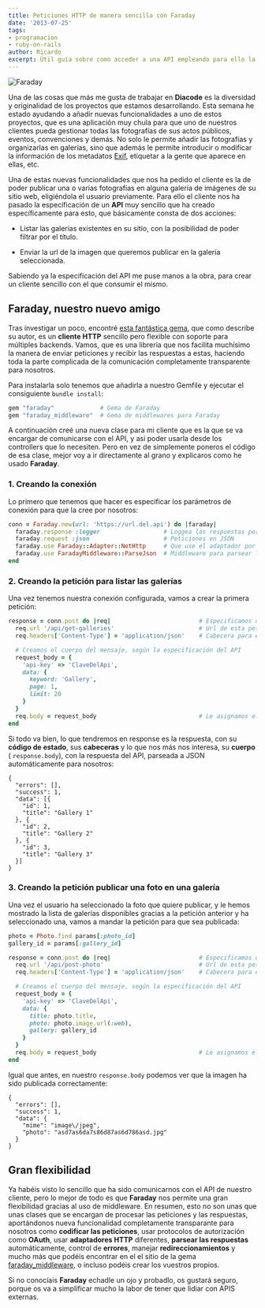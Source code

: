 ```yaml
---
title: Peticiones HTTP de manera sencilla con Faraday
date: '2013-07-25'
tags:
- programacion
- ruby-on-rails
author: Ricardo
excerpt: Útil guía sobre como acceder a una API empleando para ello la gema Faraday. 
---
```


![Faraday](http://blog.diacode.com/wp-content/uploads/2013/07/faraday1.jpg)

Una de las cosas que más me gusta de trabajar en **Diacode** es la diversidad y originalidad de los proyectos que estamos desarrollando. Esta semana he estado ayudando a añadir nuevas funcionalidades a uno de estos proyectos, que es una aplicación muy chula para que uno de nuestros clientes pueda gestionar todas las fotografías de sus actos públicos, eventos, convenciones y demás. No solo le permite añadir las fotografías y organizarlas en galerías, sino que además le permite introducir o modificar la información de los metadatos [Exif](http://es.wikipedia.org/wiki/Exchangeable_image_file_format), etiquetar a la gente que aparece en ellas, etc.

Una de estas nuevas funcionalidades que nos ha pedido el cliente es la de poder publicar una o varias fotografías en alguna galería de imágenes de su sitio web, eligiéndola el usuario previamente. Para ello el cliente nos ha pasado la especificación de un **API** muy sencillo que ha creado específicamente para esto, que básicamente consta de dos acciones:

* Listar las galerías existentes en su sitio, con la posibilidad de poder filtrar por el título.
	
* Enviar la url de la imagen que queremos publicar en la galería seleccionada.

Sabiendo ya la especificación del API me puse manos a la obra, para crear un cliente sencillo con el que consumir el mismo.

## Faraday, nuestro nuevo amigo

Tras investigar un poco, encontré [esta fantástica gema](https://github.com/lostisland/faraday), que como describe su autor, es un **cliente HTTP** sencillo pero flexible con soporte para múltiples backends. Vamos, que es una librería que nos facilita muchísimo la manera de enviar peticiones y recibir las respuestas a estas, haciendo toda la parte complicada de la comunicación completamente transparente para nosotros.

Para instalarla solo tenemos que añadirla a nuestro Gemfile y ejecutar el consiguiente `bundle install`:

```ruby
gem "faraday"             # Gema de Faraday
gem "faraday_middleware"  # Gema de middlewares para Faraday
```

A continuación creé una nueva clase para mi cliente que es la que se va encargar de comunicarse con el API, y asi poder usarla desde los controllers que lo necesiten. Pero en vez de simplemente poneros el código de esa clase, mejor voy a ir directamente al grano y explicaros como he usado **Faraday**.

### 1. Creando la conexión

Lo primero que tenemos que hacer es especificar los parámetros de conexión para que la cree por nosotros:

```ruby
conn = Faraday.new(url: 'https://url.del.api') do |faraday|
  faraday.response :logger                  # Loggea las respuestas por STDOUT
  faraday.request :json                     # Peticiones en JSON
  faraday.use Faraday::Adapter::NetHttp     # Que use el adaptador por defecto (NetHTTP)
  faraday.use FaradayMiddleware::ParseJson  # Middleware para parsear las respuestas a JSON
end
```

### 2. Creando la petición para listar las galerías

Una vez tenemos nuestra conexión configurada, vamos a crear la primera petición:

```ruby
response = conn.post do |req|                         # Especificamos que es por método POST
  req.url '/api/get-galleries'                        # Url de esta petición
  req.headers['Content-Type'] = 'application/json'    # Cabecera para especificar que es JSON

  # Creamos el cuerpo del mensaje, según la especificación del API
  request_body = {
    'api-key' => 'ClaveDelApi',
    data: {
      keyword: 'Gallery',
      page: 1,
      limit: 20
    }
  }
  req.body = request_body                             # Le asignamos el cuerpo del mensaje a la petición
end
```

Si todo va bien, lo que tendremos en response es la respuesta, con su **código de estado**, sus **cabeceras** y lo que nos más nos interesa, su **cuerpo** (
`response.body`), con la respuesta del API, parseada a JSON automáticamente para nosotros:

```
{
  "errors": [],
  "success": 1,
  "data": [{
    "id": 1,
    "title": "Gallery 1"
  }, {
    "id": 2,
    "title": "Gallery 2"
  }, {
    "id": 3,
    "title": "Gallery 3"
  }]
}
```
### 3. Creando la petición publicar una foto en una galería

Una vez el usuario ha seleccionado la foto que quiere publicar, y le hemos mostrado la lista de galerías disponibles gracias a la petición anterior y ha seleccionado una, vamos a mandar la petición para que sea publicada:

```ruby
photo = Photo.find params[:photo_id]
gallery_id = params[:gallery_id]

response = conn.post do |req|                         # Especificamos que es por método POST
  req.url '/api/post-photo'                           # Url de esta petición
  req.headers['Content-Type'] = 'application/json'    # Cabecera para especificar que es JSON

  # Creamos el cuerpo del mensaje, según la especificación del API
  request_body = {
    'api-key' => 'ClaveDelApi',
    data: {
      title: photo.title,
      photo: photo.image.url(:web),
      gallery: gallery_id
    }
  }
  req.body = request_body                             # Le asignamos el cuerpo del mensaje a la petición
end
```

Igual que antes, en nuestro `response.body` podemos ver que la imagen ha sido publicada correctamente:

```
{
  "errors": [],
  "success": 1,
  "data": {
    "mime": "image\/jpeg",
    "photo": "asd7as6da7s86d87as6d786asd.jpg"
  }
}
```

## Gran flexibilidad

Ya habéis visto lo sencillo que ha sido comunicarnos con el API de nuestro cliente, pero lo mejor de todo es que **Faraday** nos permite una gran flexibilidad gracias al uso de middleware. En resumen, esto no son unas que unas clases que se encargan de procesar las peticiones y las respuestas, aportándonos nueva funcionalidad completamente transparante para nosotros como **codificar las peticiones**, usar protocolos de autorización como **OAuth**, usar **adaptadores HTTP** diferentes, **parsear las respuestas** automáticamente, control de **errores**, manejar **redireccionamientos** y mucho más que podéis encontrar en el el sitio de la gema [faraday_middleware](https://github.com/lostisland/faraday_middleware), o incluso podéis crear los vuestros propios.

Si no conocíais **Faraday** echadle un ojo y probadlo, os gustará seguro, porque os va a simplificar mucho la labor de tener que lidiar con APIS externas.
